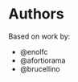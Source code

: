 # Authors

Based on work by:

- @enolfc
- @afortiorama
- @brucellino

<!--
Add authors to the codebase one by one
Use the format :
Firstname Lastname <email@addr.ess>
-->
